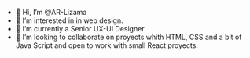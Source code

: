 - 👋 Hi, I’m @AR-Lizama
- 👀 I’m interested in in web design.
- 🌱 I’m currently a Senior UX-UI Designer
- 💞️ I’m looking to collaborate on proyects whith HTML, CSS and a bit of Java Script and open to work with small React proyects.

<!---
AR-Lizama/AR-Lizama is a ✨ special ✨ repository because its `README.md` (this file) appears on your GitHub profile.
You can click the Preview link to take a look at your changes.
--->

